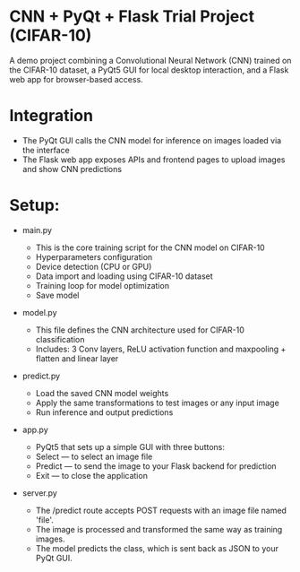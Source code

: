 # CNN + PyQt + Flask Trial Project (CIFAR-10)

A demo project combining a Convolutional Neural Network (CNN) trained on the CIFAR-10 dataset, a PyQt5 GUI for local desktop interaction, and a Flask web app for browser-based access.

# Integration
- The PyQt GUI calls the CNN model for inference on images loaded via the interface
- The Flask web app exposes APIs and frontend pages to upload images and show CNN predictions

# Setup: 
* main.py
  - This is the core training script for the CNN model on CIFAR-10
  - Hyperparameters configuration
  - Device detection (CPU or GPU)
  - Data import and loading using CIFAR-10 dataset
  - Training loop for model optimization
  - Save model

* model.py
  - This file defines the CNN architecture used for CIFAR-10 classification
  - Includes: 3 Conv layers, ReLU activation function and maxpooling + flatten and linear layer

* predict.py
  - Load the saved CNN model weights
  - Apply the same transformations to test images or any input image
  - Run inference and output predictions
 
* app.py
  - PyQt5 that sets up a simple GUI with three buttons:
  - Select — to select an image file
  - Predict — to send the image to your Flask backend for prediction
  - Exit — to close the application

* server.py
  - The /predict route accepts POST requests with an image file named 'file'.
  - The image is processed and transformed the same way as training images.
  - The model predicts the class, which is sent back as JSON to your PyQt GUI.



